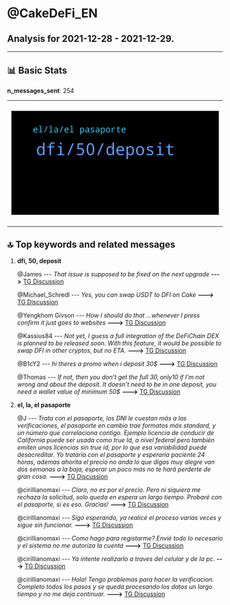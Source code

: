 # **@CakeDeFi_EN**
 ## Analysis for **2021-12-28** - **2021-12-29**.

---

## 📊 **Basic Stats**

**n_messages_sent**: 254

---
![wordcloud](CakeDeFi_EN_1Days_wordcloud.png)

---


## 🔝 **Top keywords and related messages**

1. **dfi, 50, deposit**

    @James --- *That issue is supposed to be fixed on the next upgrade* **--->** [TG Discussion](https://t.me/CakeDeFi_EN/157793)

    @Michael_Schredl --- *Yes, you can swap USDT to DFI on Cake* **--->** [TG Discussion](https://t.me/CakeDeFi_EN/157583)

    @Yengkhom Givson --- *How I should do that ...whenever I press confirm it just goes to websites* **--->** [TG Discussion](https://t.me/CakeDeFi_EN/157355)

    @Kassius84 --- *Not yet, I guess a full integration of the DeFiChain DEX is planned to be released soon. With this feature, it would be possible to swap DFI in other cryptos, but no ETA.* **--->** [TG Discussion](https://t.me/CakeDeFi_EN/157400)

    @B1cY2 --- *hi theres a promo when i deposit 30$* **--->** [TG Discussion](https://t.me/CakeDeFi_EN/157422)

    @Thomas --- *If not, then you don’t get the full 30$, only 10$ if I’m not wrong and about the deposit. It doesn’t need to be in one deposit, you need a wallet value of minimum 50$* **--->** [TG Discussion](https://t.me/CakeDeFi_EN/158078)

2. **el, la, el pasaporte**

    @J --- *Trata con el pasaporte, los DNI le cuestan más a las verificaciones, el pasaporte en cambio trae formatos más standard, y un número que correlaciona contigo.   Ejemplo licencia de conducir de California puede ser usada como true Id, a nivel federal pero también emiten unas licencias sin true id, por lo que esa variabilidad puede desacreditar.   Yo trataría con el pasaporte y esperaría paciente 24 horas, ademas ahorita el precio no anda lo que digas muy alegre van dos semanas a la baja, esperar un poco más no te hará perderte de gran cosa.* **--->** [TG Discussion](https://t.me/CakeDeFi_EN/157765)

    @cirillianomaxi --- *Claro, no es por el precio. Pero ni siquiera me rechaza la solicitud, solo queda en espera un largo tiempo. Probaré con el pasaporte, si es eso. Gracias!* **--->** [TG Discussion](https://t.me/CakeDeFi_EN/157766)

    @cirillianomaxi --- *Sigo esperando, ya realicé el proceso varias veces y sigue sin funcionar.* **--->** [TG Discussion](https://t.me/CakeDeFi_EN/157757)

    @cirillianomaxi --- *Como hago para registarme? Envié todo lo necesario y el sistema no me autoriza la cuenta* **--->** [TG Discussion](https://t.me/CakeDeFi_EN/157750)

    @cirillianomaxi --- *Ya intente realizarlo a traves del celular y de la pc.* **--->** [TG Discussion](https://t.me/CakeDeFi_EN/157749)

    @cirillianomaxi --- *Hola! Tengo problemas para hacer la verificacion. Completo todos los pasos y se queda procesando los datos un largo tiempo y no me deja continuar.* **--->** [TG Discussion](https://t.me/CakeDeFi_EN/157748)

